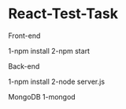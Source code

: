 # React-Test-Task
Front-end

1-npm install
2-npm start

Back-end

1-npm install
2-node server.js

MongoDB
1-mongod
